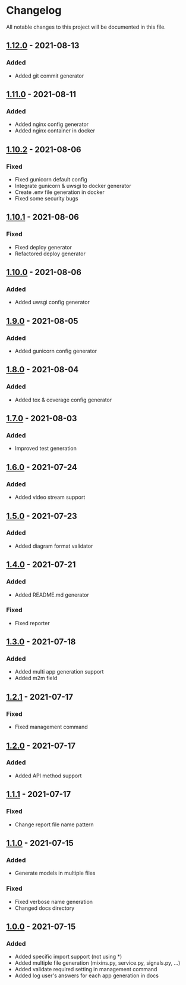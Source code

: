 # Changelog

All notable changes to this project will be documented in this file.

## [1.12.0] - 2021-08-13
### Added
- Added git commit generator

## [1.11.0] - 2021-08-11
### Added
- Added nginx config generator
- Added nginx container in docker

## [1.10.2] - 2021-08-06
### Fixed
- Fixed gunicorn default config
- Integrate gunicorn & uwsgi to docker generator
- Create .env file generation in docker
- Fixed some security bugs

## [1.10.1] - 2021-08-06
### Fixed
- Fixed deploy generator
- Refactored deploy generator

## [1.10.0] - 2021-08-06
### Added
- Added uwsgi config generator

## [1.9.0] - 2021-08-05
### Added
- Added gunicorn config generator

## [1.8.0] - 2021-08-04
### Added
- Added tox & coverage config generator

## [1.7.0] - 2021-08-03
### Added
- Improved test generation

## [1.6.0] - 2021-07-24
### Added
- Added video stream support

## [1.5.0] - 2021-07-23
### Added
- Added diagram format validator

## [1.4.0] - 2021-07-21
### Added
- Added README.md generator
### Fixed
- Fixed reporter

## [1.3.0] - 2021-07-18
### Added
- Added multi app generation support
- Added m2m field

## [1.2.1] - 2021-07-17
### Fixed
- Fixed management command

## [1.2.0] - 2021-07-17
### Added
- Added API method support

## [1.1.1] - 2021-07-17
### Fixed
- Change report file name pattern

## [1.1.0] - 2021-07-15
### Added
- Generate models in multiple files
### Fixed
- Fixed verbose name generation
- Changed docs directory

## [1.0.0] - 2021-07-15
### Added
- Added specific import support (not using *)
- Added multiple file generation (mixins.py, service.py, signals.py, ...)
- Added validate required setting in management command
- Added log user's answers for each app generation in docs

[1.0.0]: https://github.com/sageteam-org/django-sage-painless/commits/develop
[1.1.0]: https://github.com/sageteam-org/django-sage-painless/commits/develop
[1.1.1]: https://github.com/sageteam-org/django-sage-painless/commits/develop
[1.2.0]: https://github.com/sageteam-org/django-sage-painless/commits/develop
[1.2.1]: https://github.com/sageteam-org/django-sage-painless/commits/develop
[1.3.0]: https://github.com/sageteam-org/django-sage-painless/commits/develop
[1.4.0]: https://github.com/sageteam-org/django-sage-painless/commits/develop
[1.5.0]: https://github.com/sageteam-org/django-sage-painless/commits/develop
[1.6.0]: https://github.com/sageteam-org/django-sage-painless/commits/develop
[1.7.0]: https://github.com/sageteam-org/django-sage-painless/commits/develop
[1.8.0]: https://github.com/sageteam-org/django-sage-painless/commits/develop
[1.9.0]: https://github.com/sageteam-org/django-sage-painless/commits/develop
[1.10.0]: https://github.com/sageteam-org/django-sage-painless/commits/develop
[1.10.1]: https://github.com/sageteam-org/django-sage-painless/commits/develop
[1.10.2]: https://github.com/sageteam-org/django-sage-painless/commits/develop
[1.11.0]: https://github.com/sageteam-org/django-sage-painless/commits/develop
[1.12.0]: https://github.com/sageteam-org/django-sage-painless/commits/develop